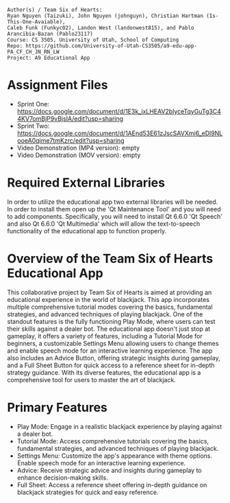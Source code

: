 ```
Author(s) / Team Six of Hearts: 
Ryan Nguyen (Taizuki), John Nguyen (johnguyn), Christian Hartman (Is-This-One-Avaiable), 
Caleb Funk (Funkyc02), Landon West (landonwest815), and Pablo Arancibia-Bazan (Pablo23117)
Course: CS 3505, University of Utah, School of Computing
Repo: https://github.com/University-of-Utah-CS3505/a9-edu-app-PA_CF_CH_JN_RN_LW
Project: A9 Educational App
```
# Assignment Files
- Sprint One: https://docs.google.com/document/d/1E3k_ixLHEAV2blyceTqyGuTg3C44KV7omBjP9vBjsIA/edit?usp=sharing
- Sprint Two: https://docs.google.com/document/d/1AEnd53E61zJscSAVXmi6_eDl9NLooeA0qime7tmKzrc/edit?usp=sharing
- Video Demonstration (MP4 version): empty
- Video Demonstration (MOV version): empty

# Required External Libraries
In order to utilize the educational app two external libraries will be needed. In
order to install them open up the 'Qt Maintenance Tool' and you will need to
add components. Specifically, you will need to install Qt 6.6.0 'Qt Speech' and also
Qt 6.6.0 'Qt Multimedia' which will allow the text-to-speech functionality of the
educational app to function properly.

# Overview of the Team Six of Hearts Educational App
This collaborative project by Team Six of Hearts is aimed at providing an educational 
experience in the world of blackjack. This app incorporates multiple comprehensive 
tutorial modes covering the basics, fundamental strategies, and advanced techniques 
of playing blackjack. One of the standout features is the fully functioning Play Mode, 
where users can test their skills against a dealer bot. The educational app doesn't 
just stop at gameplay, it offers a variety of features, including a Tutorial Mode for 
beginners, a customizable Settings Menu allowing users to change themes and enable 
speech mode for an interactive learning experience. The app also includes an Advice 
Button, offering strategic insights during gameplay, and a Full Sheet Button for 
quick access to a reference sheet for in-depth strategy guidance. With its diverse 
features, the educational app is a comprehensive tool for users to master the art 
of blackjack.

# Primary Features
- Play Mode: Engage in a realistic blackjack experience by playing against a dealer bot.
- Tutorial Mode: Access comprehensive tutorials covering the basics, fundamental strategies, and advanced techniques of playing blackjack.
- Settings Menu: Customize the app's appearance with theme options. Enable speech mode for an interactive learning experience.
- Advice: Receive strategic advice and insights during gameplay to enhance decision-making skills.
- Full Sheet: Access a reference sheet offering in-depth guidance on blackjack strategies for quick and easy reference.
